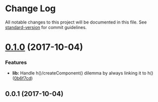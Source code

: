 # Change Log

All notable changes to this project will be documented in this file. See [standard-version](https://github.com/conventional-changelog/standard-version) for commit guidelines.

<a name="0.1.0"></a>
# [0.1.0](https://github.com/rand0me/any-component/compare/v0.0.1...v0.1.0) (2017-10-04)


### Features

* **lib:** Handle h()/createComponent() dilemma by always linking it to h() ([0b6f7cd](https://github.com/rand0me/any-component/commit/0b6f7cd))



<a name="0.0.1"></a>
## 0.0.1 (2017-10-04)
